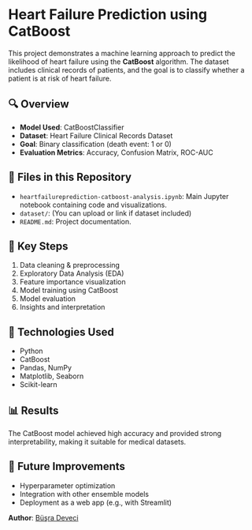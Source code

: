 # Heart Failure Prediction using CatBoost
This project demonstrates a machine learning approach to predict the likelihood of heart failure using the **CatBoost** algorithm. The dataset includes clinical records of patients, and the goal is to classify whether a patient is at risk of heart failure.

## 🔍 Overview

- **Model Used**: CatBoostClassifier
- **Dataset**: Heart Failure Clinical Records Dataset
- **Goal**: Binary classification (death event: 1 or 0)
- **Evaluation Metrics**: Accuracy, Confusion Matrix, ROC-AUC

## 📁 Files in this Repository

- `heartfailureprediction-catboost-analysis.ipynb`: Main Jupyter notebook containing code and visualizations.
- `dataset/`: (You can upload or link if dataset included)
- `README.md`: Project documentation.

## 🧠 Key Steps

1. Data cleaning & preprocessing
2. Exploratory Data Analysis (EDA)
3. Feature importance visualization
4. Model training using CatBoost
5. Model evaluation
6. Insights and interpretation

## 🚀 Technologies Used

- Python
- CatBoost
- Pandas, NumPy
- Matplotlib, Seaborn
- Scikit-learn

## 📊 Results

The CatBoost model achieved high accuracy and provided strong interpretability, making it suitable for medical datasets.

## 🧠 Future Improvements

- Hyperparameter optimization
- Integration with other ensemble models
- Deployment as a web app (e.g., with Streamlit)

**Author**: [Büşra Deveci](https://github.com/busradeveci)
